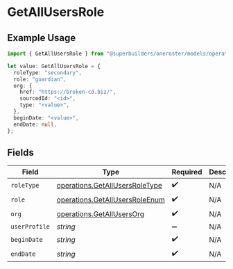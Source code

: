 # GetAllUsersRole

## Example Usage

```typescript
import { GetAllUsersRole } from "@superbuilders/oneroster/models/operations";

let value: GetAllUsersRole = {
  roleType: "secondary",
  role: "guardian",
  org: {
    href: "https://broken-cd.biz/",
    sourcedId: "<id>",
    type: "<value>",
  },
  beginDate: "<value>",
  endDate: null,
};
```

## Fields

| Field                                                                            | Type                                                                             | Required                                                                         | Description                                                                      |
| -------------------------------------------------------------------------------- | -------------------------------------------------------------------------------- | -------------------------------------------------------------------------------- | -------------------------------------------------------------------------------- |
| `roleType`                                                                       | [operations.GetAllUsersRoleType](../../models/operations/getallusersroletype.md) | :heavy_check_mark:                                                               | N/A                                                                              |
| `role`                                                                           | [operations.GetAllUsersRoleEnum](../../models/operations/getallusersroleenum.md) | :heavy_check_mark:                                                               | N/A                                                                              |
| `org`                                                                            | [operations.GetAllUsersOrg](../../models/operations/getallusersorg.md)           | :heavy_check_mark:                                                               | N/A                                                                              |
| `userProfile`                                                                    | *string*                                                                         | :heavy_minus_sign:                                                               | N/A                                                                              |
| `beginDate`                                                                      | *string*                                                                         | :heavy_check_mark:                                                               | N/A                                                                              |
| `endDate`                                                                        | *string*                                                                         | :heavy_check_mark:                                                               | N/A                                                                              |